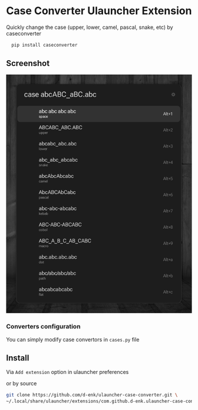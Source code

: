 # Case Converter Ulauncher Extension

Quickly change the case (upper, lower, camel, pascal, snake, etc) by caseconverter

```bash
  pip install caseconverter
```

## Screenshot

![Alt text](images/screenshot.png)

### Converters configuration

  You can simply modify case convertors in `cases.py` file

## Install

Via `Add extension` option in ulauncher preferences

or by source

``` bash
git clone https://github.com/d-enk/ulauncher-case-converter.git \
~/.local/share/ulauncher/extensions/com.github.d-enk.ulauncher-case-converter
```
